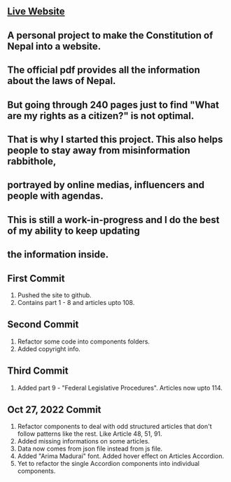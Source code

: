 ## [Live Website](https://constitution-project.vercel.app/)

## A personal project to make the Constitution of Nepal into a website.

## The official pdf provides all the information about the laws of Nepal.

## But going through 240 pages just to find "What are my rights as a citizen?" is not optimal.

## That is why I started this project. This also helps people to stay away from misinformation rabbithole,

## portrayed by online medias, influencers and people with agendas.

## This is still a work-in-progress and I do the best of my ability to keep updating

## the information inside.

## First Commit

1. Pushed the site to github.
2. Contains part 1 - 8 and articles upto 108.

## Second Commit

1. Refactor some code into components folders.
2. Added copyright info.

## Third Commit

1. Added part 9 - "Federal Legislative Procedures". Articles now upto 114.

## Oct 27, 2022 Commit

1. Refactor components to deal with odd structured articles that don't follow patterns like the rest. Like Article 48, 51, 91.
2. Added missing informations on some articles.
3. Data now comes from json file instead from js file.
4. Added "Arima Madurai" font. Added hover effect on Articles Accordion.
5. Yet to refactor the single Accordion components into individual components.
